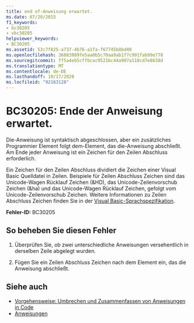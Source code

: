 ```yaml
---
title: end of-Anweisung erwartet.
ms.date: 07/20/2015
f1_keywords:
- bc30205
- vbc30205
helpviewer_keywords:
- BC30205
ms.assetid: 53c7f825-a737-4b76-a1fa-f67745b8bd40
ms.openlocfilehash: 36883989fe5aa0b5c70aa9ab1f7c991fab99e778
ms.sourcegitcommit: ff5a4eb5cffbcac9521bc44a907a118cd7e8638d
ms.translationtype: MT
ms.contentlocale: de-DE
ms.lasthandoff: 10/17/2020
ms.locfileid: "92163128"
---
```

# <a name="bc30205-end-of-statement-expected"></a>BC30205: Ende der Anweisung erwartet.

Die-Anweisung ist syntaktisch abgeschlossen, aber ein zusätzliches Programmier Element folgt dem-Element, das die-Anweisung abschließt. Am Ende jeder Anweisung ist ein Zeichen für den Zeilen Abschluss erforderlich.

 Ein Zeichen für den Zeilen Abschluss dividiert die Zeichen einer Visual Basic Quelldatei in Zeilen. Beispiele für Zeilen Abschluss Zeichen sind das Unicode-Wagen Rücklauf Zeichen (&HD), das Unicode-Zeilenvorschub Zeichen (&ha) und das Unicode-Wagen Rücklauf Zeichen, gefolgt vom Unicode-Zeilenvorschub Zeichen. Weitere Informationen zu Zeilen Abschluss Zeichen finden Sie in der [Visual Basic-Sprachspezifikation](~/_vblang/spec/lexical-grammar.md#line-terminators).

 **Fehler-ID:** BC30205

## <a name="to-correct-this-error"></a>So beheben Sie diesen Fehler

1. Überprüfen Sie, ob zwei unterschiedliche Anweisungen versehentlich in derselben Zeile abgelegt wurden.

2. Fügen Sie ein Zeilen Abschluss Zeichen nach dem Element ein, das die Anweisung abschließt.

## <a name="see-also"></a>Siehe auch

- [Vorgehensweise: Umbrechen und Zusammenfassen von Anweisungen in Code](../../programming-guide/program-structure/how-to-break-and-combine-statements-in-code.md)
- [Anweisungen](../../programming-guide/language-features/statements.md)
